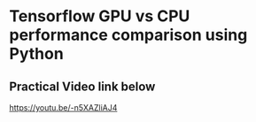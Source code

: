 # Tensorflow GPU vs CPU performance comparison using Python

## Practical Video link below
https://youtu.be/-n5XAZliAJ4
